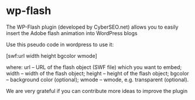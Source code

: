 # wp-flash
The WP-Flash plugin (developed by CyberSEO.net) allows you to easily insert the Adobe flash animation into WordPress blogs

Use this pseudo code in wordpress to use it:

[swf:url width height bgcolor wmode]

where:
url – URL of the flash object (SWF file) which you want to embed;
width – width of the flash object;
height – height of the flash object;
bgcolor – background color (optional);
wmode – wmode, e.g. transparent (optional).


We are very grateful if you can contribute more ideas to improve the plugin
